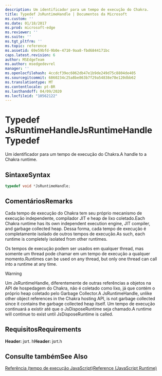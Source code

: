 ```yaml
---
description: Um identificador para um tempo de execução do Chakra.
title: Typedef JsRuntimeHandle | Documentos da Microsoft
ms.custom: ''
ms.date: 01/18/2017
ms.prod: microsoft-edge
ms.reviewer: ''
ms.suite: ''
ms.tgt_pltfrm: ''
ms.topic: reference
ms.assetid: 69e59bfd-9b0e-4710-9aa8-fbd6844171bc
caps.latest.revision: 6
author: MSEdgeTeam
ms.author: msedgedevrel
manager: ''
ms.openlocfilehash: 4ccdcf39ec6062db47e1b9de249d75c8804de405
ms.sourcegitcommit: 6860234c25a8be863b7f29a54838e78e120dbb62
ms.translationtype: MT
ms.contentlocale: pt-BR
ms.lasthandoff: 04/09/2020
ms.locfileid: "10562122"
---
```

# <span data-ttu-id="f0b4e-103">Typedef JsRuntimeHandle</span><span class="sxs-lookup"><span data-stu-id="f0b4e-103">JsRuntimeHandle Typedef</span></span>
<span data-ttu-id="f0b4e-104">Um identificador para um tempo de execução do Chakra.</span><span class="sxs-lookup"><span data-stu-id="f0b4e-104">A handle to a Chakra runtime.</span></span>  
  
## <span data-ttu-id="f0b4e-105">Sintaxe</span><span class="sxs-lookup"><span data-stu-id="f0b4e-105">Syntax</span></span>  
  
```cpp  
typedef void *JsRuntimeHandle;  
```  
  
## <span data-ttu-id="f0b4e-106">Comentários</span><span class="sxs-lookup"><span data-stu-id="f0b4e-106">Remarks</span></span>  
 <span data-ttu-id="f0b4e-107">Cada tempo de execução do Chakra tem seu próprio mecanismo de execução independente, compilador JIT e heap de lixo coletado.</span><span class="sxs-lookup"><span data-stu-id="f0b4e-107">Each Chakra runtime has its own independent execution engine, JIT compiler, and garbage collected heap.</span></span> <span data-ttu-id="f0b4e-108">Dessa forma, cada tempo de execução é completamente isolado de outros tempos de execução.</span><span class="sxs-lookup"><span data-stu-id="f0b4e-108">As such, each runtime is completely isolated from other runtimes.</span></span>  
  
 <span data-ttu-id="f0b4e-109">Os tempos de execução podem ser usados em qualquer thread, mas somente um thread pode chamar em um tempo de execução a qualquer momento.</span><span class="sxs-lookup"><span data-stu-id="f0b4e-109">Runtimes can be used on any thread, but only one thread can call into a runtime at any time.</span></span>  
  
> [!WARNING]
>  <span data-ttu-id="f0b4e-110">Um JsRuntimeHandle, diferentemente de outras referências a objetos na API de hospedagem do Chakra, não é coletado como lixo, já que contém o próprio heap coletado pelo Garbage Collector.</span><span class="sxs-lookup"><span data-stu-id="f0b4e-110">A JsRuntimeHandle, unlike other object references in the Chakra hosting API, is not garbage collected since it contains the garbage collected heap itself.</span></span> <span data-ttu-id="f0b4e-111">Um tempo de execução continuará a existir até que o JsDisposeRuntime seja chamado.</span><span class="sxs-lookup"><span data-stu-id="f0b4e-111">A runtime will continue to exist until JsDisposeRuntime is called.</span></span>  
  
## <span data-ttu-id="f0b4e-112">Requisitos</span><span class="sxs-lookup"><span data-stu-id="f0b4e-112">Requirements</span></span>  
 <span data-ttu-id="f0b4e-113">**Header:** jsrt. h</span><span class="sxs-lookup"><span data-stu-id="f0b4e-113">**Header:** jsrt.h</span></span>  
  
## <span data-ttu-id="f0b4e-114">Consulte também</span><span class="sxs-lookup"><span data-stu-id="f0b4e-114">See Also</span></span>  
 [<span data-ttu-id="f0b4e-115">Referência (tempo de execução JavaScript)</span><span class="sxs-lookup"><span data-stu-id="f0b4e-115">Reference (JavaScript Runtime)</span></span>](../chakra-hosting/reference-javascript-runtime.md)